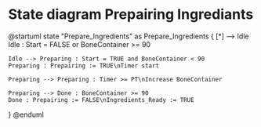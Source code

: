 # State diagram Prepairing Ingrediants

@startuml
state "Prepare_Ingredients" as Prepare_Ingredients {
    [*] --> Idle
    Idle : Start = FALSE or BoneContainer >= 90

    Idle --> Preparing : Start = TRUE and BoneContainer < 90
    Preparing : Prepairing := TRUE\nTimer start

    Preparing --> Preparing : Timer >= PT\nIncrease BoneContainer

    Preparing --> Done : BoneContainer >= 90
    Done : Prepairing := FALSE\nIngredients_Ready := TRUE
}
@enduml
